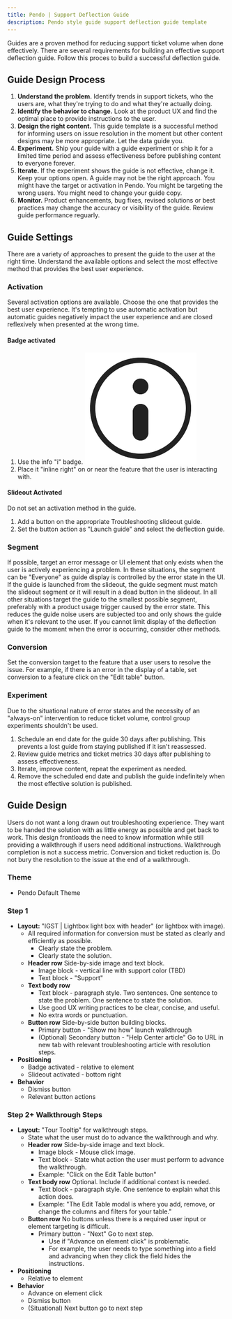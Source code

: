 ```yaml
---
title: Pendo | Support Deflection Guide
description: Pendo style guide support deflection guide template
---
```


Guides are a proven method for reducing support ticket volume when done effectively. There are several requirements for building an effective support deflection guide. Follow this proces to build a successful deflection guide.

## Guide Design Process ##
1. **Understand the problem.** Identify trends in support tickets, who the users are, what they're trying to do and what they're actually doing.
2. **Identify the behavior to change.** Look at the product UX and find the optimal place to provide instructions to the user.
3. **Design the right content.** This guide template is a successful method for informing users on issue resolution in the moment but other content designs may be more appropriate. Let the data guide you.
4. **Experiment.** Ship your guide with a guide experiment or ship it for a limited time period and assess effectiveness before publishing content to everyone forever.
5. **Iterate.** If the experiment shows the guide is not effective, change it. Keep your options open. A guide may not be the right approach. You might have the target or activation in Pendo. You might be targeting the wrong users. You might need to change your guide copy.
6. **Monitor.** Product enhancements, bug fixes, revised solutions or best practices may change the accuracy or visibility of the guide. Review guide performance reguarly.

## Guide Settings ##
There are a variety of approaches to present the guide to the user at the right time. Understand the available options and select the most effective method that provides the best user experience.

### Activation ###
Several activation options are available. Choose the one that provides the best user experience. It's tempting to use automatic activation but automatic guides negatively impact the user experience and are closed reflexively when presented at the wrong time.

#### Badge activated ####
1. Use the info "i" badge.
![Info badge](img/info-icon.png)
2. Place it "inline right" on or near the feature that the user is interacting with.

#### Slideout Activated ####
Do not set an activation method in the guide.
1. Add a button on the appropriate Troubleshooting slideout guide.
2. Set the button action as "Launch guide" and select the deflection guide.

### Segment ###
If possible, target an error message or UI element that only exists when the user is actively experiencing a problem. In these situations, the segment can be "Everyone" as guide display is controlled by the error state in the UI.
If the guide is launched from the slideout, the guide segment must match the slideout segment or it will result in a dead button in the slideout.
In all other situations target the guide to the smallest possible segment, preferably with a product usage trigger caused by the error state. This reduces the guide noise users are subjected too and only shows the guide when it's relevant to the user. If you cannot limit display of the deflection guide to the moment when the error is occurring, consider other methods.

### Conversion ###
Set the conversion target to the feature that a user users to resolve the issue. For example, if there is an error in the display of a table, set conversion to a feature click on the "Edit table" button.

### Experiment ###
Due to the situational nature of error states and the necessity of an "always-on" intervention to reduce ticket volume, control group experiments shouldn't be used.
1. Schedule an end date for the guide 30 days after publishing. This prevents a lost guide from staying published if it isn't reassessed.
2. Review guide metrics and ticket metrics 30 days after publishing to assess effectiveness.
3. Iterate, improve content, repeat the experiment as needed.
4. Remove the scheduled end date and publish the guide indefinitely when the most effective solution is published.

## Guide Design ##
Users do not want a long drawn out troubleshooting experience. They want to be handed the solution with as little energy as possible and get back to work. This design frontloads the need to know information while still providing a walkthrough if users need additional instructions. Walkthrough completion is not a success metric. Conversion and ticket reduction is. Do not bury the resolution to the issue at the end of a walkthrough.

### Theme ###
- Pendo Default Theme

### Step 1 ###
- **Layout:** "IGST | Lightbox light box with header" (or lightbox with image).
    - All required information for conversion must be stated as clearly and efficiently as possible.
        - Clearly state the problem.
        - Clearly state the solution.
    - **Header row** Side-by-side image and text block.
        - Image block - vertical line with support color (TBD)
        - Text block - "Support"
    - **Text body row**
        - Text block - paragraph style. Two sentences. One sentence to state the problem. One sentence to state the solution.
        - Use good UX writing practices to be clear, concise, and useful.
        - No extra words or punctuation.
    - **Button row** Side-by-side button building blocks.
        - Primary button - "Show me how" launch walkthrough
        - (Optional) Secondary button - "Help Center article" Go to URL in new tab with relevant troubleshooting article with resolution steps.
- **Positioning**
    - Badge activated - relative to element
    - Slideout activated - bottom right
- **Behavior**
    - Dismiss button
    - Relevant button actions

### Step 2+ Walkthrough Steps ###
- **Layout:** "Tour Tooltip" for walkthrough steps.
    - State what the user must do to advance the walkthrough and why.
    - **Header row** Side-by-side image and text block.
        - Image block - Mouse click image.
        - Text block - State what action the user must perform to advance the walkthrough.
        - Example: "Click on the Edit Table button"
    - **Text body row** Optional. Include if additional context is needed.
        - Text block - paragraph style. One sentence to explain what this action does.
        - Example: "The Edit Table modal is where you add, remove, or change the columns and filters for your table."
    - **Button row** No buttons unless there is a required user input or element targeting is difficult.
        - Primary button - "Next" Go to next step.
            - Use if "Advance on element click" is problematic.
            - For example, the user needs to type something into a field and advancing when they click the field hides the instructions.
- **Positioning**
    - Relative to element
- **Behavior**
    - Advance on element click
    - Dismiss button
    - (Situational) Next button go to next step
